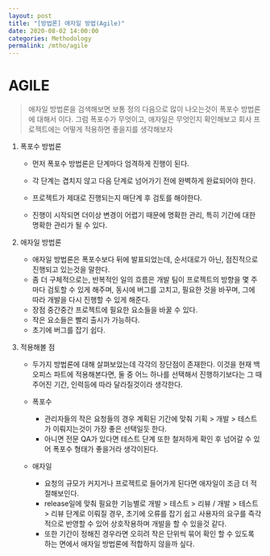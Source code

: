 ```yaml
---
layout: post
title: "[방법론] 애자일 방법(Agile)"
date: 2020-08-02 14:00:00
categories: Methodology
permalink: /mtho/agile
---
```


# AGILE

> 애자일 방법론을 검색해보면 보통 정의 다음으로 많이 나오는것이 폭포수 방법론에 대해서 이다. 그럼 폭포수가 무엇이고, 애자일은 무엇인지 확인해보고 회사 프로젝트에는 어떻게 적용하면 좋을지를 생각해보자

1. 폭포수 방법론

   - 먼저 폭포수 방법론은 단계마다 엄격하게 진행이 된다. 

   - 각 단계는 겹치지 않고 다음 단계로 넘어가기 전에 완벽하게 완료되어야 한다.

   - 프로젝트가 제대로 진행되는지 매단계 후 검토를 해야한다.

   - 진행이 시작되면 더이상 변경이 어렵기 때문에 명확한 관리, 특히 기간에 대한 명확한 관리가 될 수 있다.

     

2. 애자일 방법론
   - 애자일 방법론은 폭포수보다 뒤에 발표되었는데, 순서대로가 아닌, 점진적으로 진행되고 있는것을 말한다.
   - 좀 더 구체적으로는, 반복적인 일의 흐름은 개발 팀이 프로젝트의 방향을 몇 주마다 검토할 수 있게 해주며, 동시에 버그를 고치고, 필요한 것을 바꾸며, 그에 따라 개발을 다시 진행할 수 있게 해준다.
   - 장점 중간중간 프로젝트에 필요한 요소들을 바꿀 수 있다.
   - 작은 요소들은 빨리 출시가 가능하다.
   - 초기에 버그를 잡기 쉽다.
     

3. 적용해볼 점

   - 두가지 방법론에 대해 살펴보았는데 각각의 장단점이 존재한다. 이것을 현재 백오피스 파트에 적용해본다면, 둘 중 어느 하나를 선택해서 진행하기보다는 그 때 주어진 기간, 인력등에 따라 달라질것이라 생각한다.
   - 폭포수
     - 관리자들의 작은 요청들의 경우 계획된 기간에 맞춰 기획 > 개발 > 테스트가 이뤄지는것이
       가장 좋은 선택일듯 한다.
     - 아니면 전문 QA가 있다면 테스트 단계 또한 철저하게 확인 후 넘어갈 수 있어 폭포수 형태가
       좋을거라 생각이된다.

   - 애자일
     - 요청의 규모가 커지거나 프로젝트로 들어가게 된다면 애자일이 조금 더 적절해보인다.
     - release일에 맞춰 필요한 기능별로 개발 > 테스트 > 리뷰 / 개발 > 테스트 > 리뷰 단계로 이뤄질 경우, 초기에 오류를 잡기 쉽고 사용자의 요구를 즉각적으로 반영할 수 있어 상호작용하며 개발을 할 수 있을것 같다.
     - 또한 기간이 정해진 경우라면 오히려 작은 단위씩 묶어 확인 할 수 있도록 하는 면에서 애자일
       방법론에 적합하지 않을까 싶다.